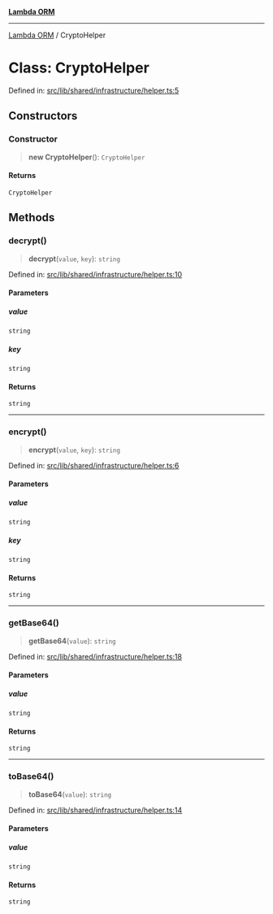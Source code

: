 [**Lambda ORM**](../README.md)

***

[Lambda ORM](../README.md) / CryptoHelper

# Class: CryptoHelper

Defined in: [src/lib/shared/infrastructure/helper.ts:5](https://github.com/lambda-orm/lambdaorm/blob/3651733ea30a9b22e5794fe9b49a401b0588ef00/src/lib/shared/infrastructure/helper.ts#L5)

## Constructors

### Constructor

> **new CryptoHelper**(): `CryptoHelper`

#### Returns

`CryptoHelper`

## Methods

### decrypt()

> **decrypt**(`value`, `key`): `string`

Defined in: [src/lib/shared/infrastructure/helper.ts:10](https://github.com/lambda-orm/lambdaorm/blob/3651733ea30a9b22e5794fe9b49a401b0588ef00/src/lib/shared/infrastructure/helper.ts#L10)

#### Parameters

##### value

`string`

##### key

`string`

#### Returns

`string`

***

### encrypt()

> **encrypt**(`value`, `key`): `string`

Defined in: [src/lib/shared/infrastructure/helper.ts:6](https://github.com/lambda-orm/lambdaorm/blob/3651733ea30a9b22e5794fe9b49a401b0588ef00/src/lib/shared/infrastructure/helper.ts#L6)

#### Parameters

##### value

`string`

##### key

`string`

#### Returns

`string`

***

### getBase64()

> **getBase64**(`value`): `string`

Defined in: [src/lib/shared/infrastructure/helper.ts:18](https://github.com/lambda-orm/lambdaorm/blob/3651733ea30a9b22e5794fe9b49a401b0588ef00/src/lib/shared/infrastructure/helper.ts#L18)

#### Parameters

##### value

`string`

#### Returns

`string`

***

### toBase64()

> **toBase64**(`value`): `string`

Defined in: [src/lib/shared/infrastructure/helper.ts:14](https://github.com/lambda-orm/lambdaorm/blob/3651733ea30a9b22e5794fe9b49a401b0588ef00/src/lib/shared/infrastructure/helper.ts#L14)

#### Parameters

##### value

`string`

#### Returns

`string`

